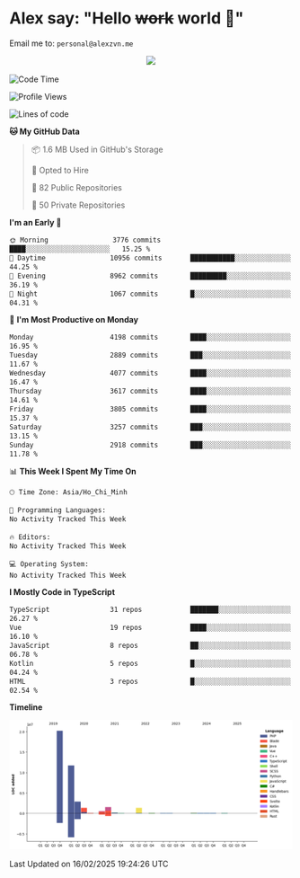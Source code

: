# Alex say: "Hello ~~work~~ world 🐾"
Email me to: `personal@alexzvn.me`


<p align=center>
  <a href="https://skillicons.dev">
    <img src="https://skillicons.dev/icons?i=ts,js,php,nodejs,bun,vue,nuxt,react,svelte,tauri,laravel,rust,mongodb,docker,electron,redis,rabbitmq,tailwind,git,cloudflare,elysia,mysql,nginx,rollupjs,sentry,ubuntu,yarn,html,css,vite" />
  </a>
</p>

<!--START_SECTION:waka-->
![Code Time](http://img.shields.io/badge/Code%20Time-1%2C066%20hrs%2055%20mins-blue)

![Profile Views](http://img.shields.io/badge/Profile%20Views-0-blue)

![Lines of code](https://img.shields.io/badge/From%20Hello%20World%20I%27ve%20Written-40.7%20million%20lines%20of%20code-blue)

**🐱 My GitHub Data** 

> 📦 1.6 MB Used in GitHub's Storage 
 > 
> 💼 Opted to Hire
 > 
> 📜 82 Public Repositories 
 > 
> 🔑 50 Private Repositories 
 > 
**I'm an Early 🐤** 

```text
🌞 Morning                3776 commits        ████░░░░░░░░░░░░░░░░░░░░░   15.25 % 
🌆 Daytime                10956 commits       ███████████░░░░░░░░░░░░░░   44.25 % 
🌃 Evening                8962 commits        █████████░░░░░░░░░░░░░░░░   36.19 % 
🌙 Night                  1067 commits        █░░░░░░░░░░░░░░░░░░░░░░░░   04.31 % 
```
📅 **I'm Most Productive on Monday** 

```text
Monday                   4198 commits        ████░░░░░░░░░░░░░░░░░░░░░   16.95 % 
Tuesday                  2889 commits        ███░░░░░░░░░░░░░░░░░░░░░░   11.67 % 
Wednesday                4077 commits        ████░░░░░░░░░░░░░░░░░░░░░   16.47 % 
Thursday                 3617 commits        ████░░░░░░░░░░░░░░░░░░░░░   14.61 % 
Friday                   3805 commits        ████░░░░░░░░░░░░░░░░░░░░░   15.37 % 
Saturday                 3257 commits        ███░░░░░░░░░░░░░░░░░░░░░░   13.15 % 
Sunday                   2918 commits        ███░░░░░░░░░░░░░░░░░░░░░░   11.78 % 
```


📊 **This Week I Spent My Time On** 

```text
🕑︎ Time Zone: Asia/Ho_Chi_Minh

💬 Programming Languages: 
No Activity Tracked This Week

🔥 Editors: 
No Activity Tracked This Week

💻 Operating System: 
No Activity Tracked This Week
```

**I Mostly Code in TypeScript** 

```text
TypeScript               31 repos            ███████░░░░░░░░░░░░░░░░░░   26.27 % 
Vue                      19 repos            ████░░░░░░░░░░░░░░░░░░░░░   16.10 % 
JavaScript               8 repos             ██░░░░░░░░░░░░░░░░░░░░░░░   06.78 % 
Kotlin                   5 repos             █░░░░░░░░░░░░░░░░░░░░░░░░   04.24 % 
HTML                     3 repos             █░░░░░░░░░░░░░░░░░░░░░░░░   02.54 % 
```



**Timeline**

![Lines of Code chart](https://raw.githubusercontent.com/alexzvn/alexzvn/main/assets/bar_graph.png)


 Last Updated on 16/02/2025 19:24:26 UTC
<!--END_SECTION:waka-->
